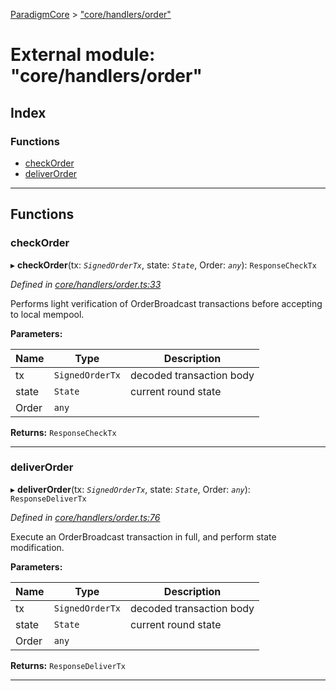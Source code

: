 [ParadigmCore](../README.md) > ["core/handlers/order"](../modules/_core_handlers_order_.md)

# External module: "core/handlers/order"

## Index

### Functions

* [checkOrder](_core_handlers_order_.md#checkorder)
* [deliverOrder](_core_handlers_order_.md#deliverorder)

---

## Functions

<a id="checkorder"></a>

###  checkOrder

▸ **checkOrder**(tx: *`SignedOrderTx`*, state: *`State`*, Order: *`any`*): `ResponseCheckTx`

*Defined in [core/handlers/order.ts:33](https://github.com/paradigmfoundation/paradigmcore/blob/5e7a947/src/core/handlers/order.ts#L33)*

Performs light verification of OrderBroadcast transactions before accepting to local mempool.

**Parameters:**

| Name | Type | Description |
| ------ | ------ | ------ |
| tx | `SignedOrderTx` |  decoded transaction body |
| state | `State` |  current round state |
| Order | `any` |

**Returns:** `ResponseCheckTx`

___
<a id="deliverorder"></a>

###  deliverOrder

▸ **deliverOrder**(tx: *`SignedOrderTx`*, state: *`State`*, Order: *`any`*): `ResponseDeliverTx`

*Defined in [core/handlers/order.ts:76](https://github.com/paradigmfoundation/paradigmcore/blob/5e7a947/src/core/handlers/order.ts#L76)*

Execute an OrderBroadcast transaction in full, and perform state modification.

**Parameters:**

| Name | Type | Description |
| ------ | ------ | ------ |
| tx | `SignedOrderTx` |  decoded transaction body |
| state | `State` |  current round state |
| Order | `any` |

**Returns:** `ResponseDeliverTx`

___

